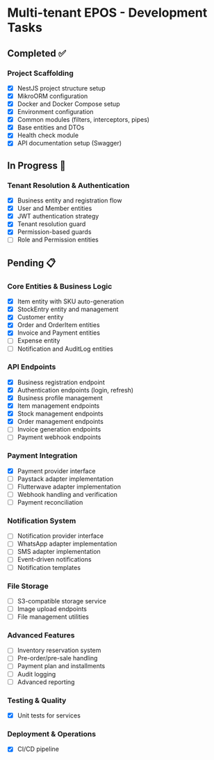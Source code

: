 # Multi-tenant EPOS - Development Tasks

## Completed ✅

### Project Scaffolding
- [x] NestJS project structure setup
- [x] MikroORM configuration
- [x] Docker and Docker Compose setup
- [x] Environment configuration
- [x] Common modules (filters, interceptors, pipes)
- [x] Base entities and DTOs
- [x] Health check module
- [x] API documentation setup (Swagger)

## In Progress 🔄

### Tenant Resolution & Authentication
- [x] Business entity and registration flow
- [x] User and Member entities
- [x] JWT authentication strategy
- [x] Tenant resolution guard
- [x] Permission-based guards
- [ ] Role and Permission entities

## Pending 📋

### Core Entities & Business Logic
- [x] Item entity with SKU auto-generation
- [x] StockEntry entity and management
- [x] Customer entity
- [x] Order and OrderItem entities
- [x] Invoice and Payment entities
- [ ] Expense entity
- [ ] Notification and AuditLog entities

### API Endpoints
- [x] Business registration endpoint
- [x] Authentication endpoints (login, refresh)
- [x] Business profile management
- [x] Item management endpoints
- [x] Stock management endpoints
- [x] Order management endpoints
- [ ] Invoice generation endpoints
- [ ] Payment webhook endpoints

### Payment Integration
- [x] Payment provider interface
- [ ] Paystack adapter implementation
- [ ] Flutterwave adapter implementation
- [ ] Webhook handling and verification
- [ ] Payment reconciliation

### Notification System
- [ ] Notification provider interface
- [ ] WhatsApp adapter implementation
- [ ] SMS adapter implementation
- [ ] Event-driven notifications
- [ ] Notification templates

### File Storage
- [ ] S3-compatible storage service
- [ ] Image upload endpoints
- [ ] File management utilities

### Advanced Features
- [ ] Inventory reservation system
- [ ] Pre-order/pre-sale handling
- [ ] Payment plan and installments
- [ ] Audit logging
- [ ] Advanced reporting

### Testing & Quality
- [x] Unit tests for services

### Deployment & Operations
- [x] CI/CD pipeline
